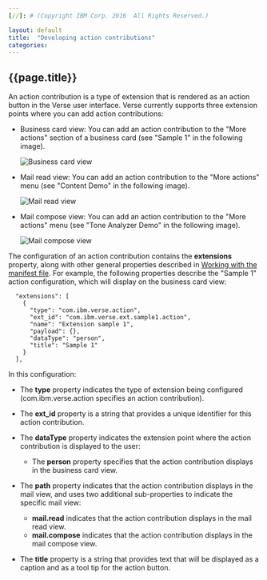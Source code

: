 ```yaml
---
[//]: # (Copyright IBM Corp. 2016  All Rights Reserved.)

layout: default
title:  "Developing action contributions"
categories:
---
```


## {{page.title}}  


An action contribution is a type of extension that is rendered as an action button in the Verse user interface. Verse currently supports three extension points where you can add action contributions:

* Business card view: You can add an action contribution to the "More actions" section of a business card (see "Sample 1" in the following image).

    ![Business card view]({{site.baseurl}}/tutorials/img/bizcard_action.png "business card view")   

* Mail read view: You can add an action contribution to the "More actions" menu (see "Content Demo" in the following image).

    ![Mail read view]({{site.baseurl}}/tutorials/img/mailreadview.png "mail read view")   

* Mail compose view:  You can add an action contribution to the "More actions" menu (see "Tone Analyzer Demo" in the following image).

    ![Mail compose view]({{site.baseurl}}/tutorials/img/mailcomposeview.png "mail compose view")   

The configuration of an action contribution contains the __extensions__ property, along with other general properties described in [Working with the manifest file][1]. For example, the following properties describe the "Sample 1" action configuration, which will display on the business card view:

```
  "extensions": [
    {
      "type": "com.ibm.verse.action",
      "ext_id": "com.ibm.verse.ext.sample1.action",
      "name": "Extension sample 1",
      "payload": {},
      "dataType": "person",
      "title": "Sample 1"
    }
  ],
```

In this configuration:

* The __type__ property indicates the type of extension being configured (com.ibm.verse.action specifies an action contribution).

* The __ext_id__ property is a string that provides a unique identifier for this action contribution.

* The __dataType__ property indicates the extension point where the action contribution is displayed to the user:

    * The __person__ property specifies that the action contribution displays in the business card view.

* The __path__ property indicates that the action contribution displays in the mail view, and uses two additional sub-properties to indicate the specific mail view: 
    
    * __mail.read__ indicates that the action contribution displays in the mail read view.
    * __mail.compose__ indicates that the action contribution displays in the mail compose view.
        
* The __title__ property is a string that provides text that will be displayed as a caption and as a tool tip for the action button. 



[1]: {{site.baseurl}}/tutorials/ext-manifest.html
